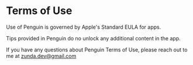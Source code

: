 # Terms of Use

Use of Penguin is governed by Apple's Standard EULA for apps.

Tips provided in Penguin do no unlock any additional content in the app.

If you have any questions about Penguin Terms of Use, please reach out to me at zunda.dev@gmail.com
